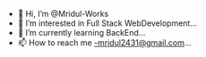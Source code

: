 - 👋 Hi, I’m @Mridul-Works
- 👀 I’m interested in Full Stack WebDevelopment...
- 🌱 I’m currently learning BackEnd...
- 📫 How to reach me -mridul2431@gmail.com...

<!---
Mridul-Works/Mridul-Works is a ✨ special ✨ repository because its `README.md` (this file) appears on your GitHub profile.
You can click the Preview link to take a look at your changes.
--->
